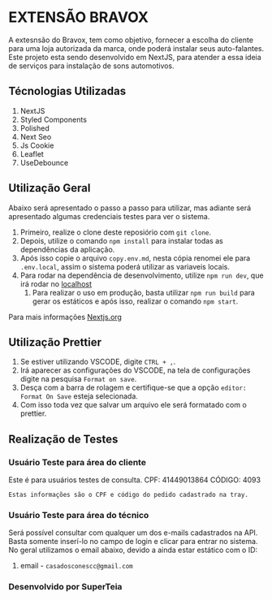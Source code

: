 # EXTENSÃO BRAVOX

A extesnsão do Bravox, tem como objetivo, fornecer a escolha do cliente para uma loja autorizada da marca, onde poderá instalar seus auto-falantes. Este projeto esta sendo desenvolvido em NextJS, para atender a essa ideia de serviços para instalação de sons automotivos.

## Técnologias Utilizadas

1. NextJS
1. Styled Components
1. Polished
1. Next Seo
1. Js Cookie
1. Leaflet
1. UseDebounce

## Utilização Geral

Abaixo será apresentado o passo a passo para utilizar, mas adiante será apresentado algumas credenciais testes para ver o sistema.

1. Primeiro, realize o clone deste reposiório com `git clone`.
1. Depois, utilize o comando `npm install` para instalar todas as dependências da aplicação.
1. Após isso copie o arquivo `copy.env.md`, nesta cópia renomei ele para `.env.local`, assim o sistema poderá utilizar as variaveis locais.
1. Para rodar na dependência de desenvolvimento, utilize `npm run dev`, que irá rodar no [localhost](http://localhost:3000/)
   1. Para realizar o uso em produção, basta utilizar `npm run build` para gerar os estáticos e após isso, realizar o comando `npm start`.

Para mais informações [Nextjs.org](https://nextjs.org/)

## Utilização Prettier

1. Se estiver utilizando VSCODE, digite `CTRL + ,`.
1. Irá aparecer as configurações do VSCODE, na tela de configurações digite na pesquisa `Format on save`.
1. Desça com a barra de rolagem e certifique-se que a opção `editor: Format On Save` esteja selecionada.
1. Com isso toda vez que salvar um arquivo ele será formatado com o prettier.

## Realização de Testes

### Usuário Teste para área do cliente

Este é para usuários testes de consulta.
CPF: 41449013864
CÓDIGO: 4093

`Estas informações são o CPF e código do pedido cadastrado na tray.`

### Usuário Teste para área do técnico

Será possível consultar com qualquer um dos e-mails cadastrados na API. Basta somente inserí-lo no campo de login e clicar para entrar no sistema.
No geral utilizamos o email abaixo, devido a ainda estar estático com o ID:

1. email - `casadosconescc@gmail.com`

### Desenvolvido por SuperTeia
